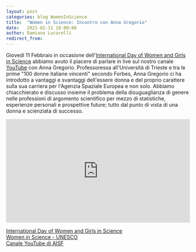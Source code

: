 ```yaml
---
layout: post
categories: blog WomenInScience
title:  "Women in Science: Incontro con Anna Gregorio"
date:   2021-02-11 18:00:00
author: Damiano Lucarelli
redirect_from:
---
```


Giovedì 11 Febbraio in occasione dell'[International Day of Women and Girls in Science](https://www.un.org/en/observances/women-and-girls-in-science-day) abbiamo avuto il piacere di parlare in live sul nostro canale [YouTube](https://www.youtube.com/c/aisffisica) con Anna Gregorio. Professoressa all'Università di Trieste e tra le prime "100 donne italiane vincenti" secondo Forbes, Anna Gregorio ci ha introdotto a vantaggi e svantaggi dell'essere donna e del proprio carattere sulla sua carriera per l'Agenzia Spaziale Europea e non solo. Abbiamo chiacchierato e discusso insieme il problema della disuguaglianza di genere nelle professioni di argomento scientifico per mezzo di statistiche, esperienze personali e prospettive future; tutto dal punto di vista di una donna e scienziata di successo.

<div style="position: relative; height: 0; padding-bottom: 56.25%"><iframe style="position: absolute; top: 0; left: 0; width: 100%; height: 100%;" src="https://www.youtube.com/embed/TgyJvHszZ5k" frameborder="0" allow="accelerometer; clipboard-write; encrypted-media; gyroscope; picture-in-picture" allowfullscreen></iframe></div>

[International Day of Women and Girls in Science](https://www.un.org/en/observances/women-and-girls-in-science-day)<br/>
[Women in Science - UNESCO](http://uis.unesco.org/en/topic/women-science)<br/>
[Canale YouTube di AISF](https://www.youtube.com/c/aisffisica)<br/>